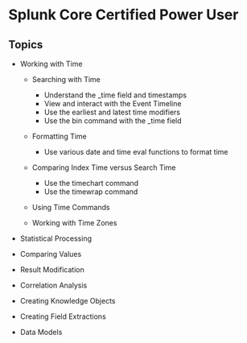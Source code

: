 # Splunk Core Certified Power User
## Topics
* Working with Time
  * Searching with Time 
    * Understand the _time field and timestamps
    * View and interact with the Event Timeline
    * Use the earliest and latest time modifiers
    * Use the bin command with the _time field

  * Formatting Time
    * Use various date and time eval functions to format time

  * Comparing Index Time versus Search Time
    * Use the timechart command
    * Use the timewrap command

  * Using Time Commands
  * Working with Time Zones

* Statistical Processing
* Comparing Values
* Result Modification
* Correlation Analysis
* Creating Knowledge Objects
* Creating Field Extractions
* Data Models
